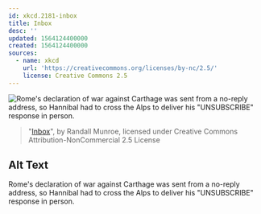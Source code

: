 ```yaml
---
id: xkcd.2181-inbox
title: Inbox
desc: ''
updated: 1564124400000
created: 1564124400000
sources:
  - name: xkcd
    url: 'https://creativecommons.org/licenses/by-nc/2.5/'
    license: Creative Commons 2.5
---
```

![Rome's declaration of war against Carthage was sent from a no-reply address, so Hannibal had to cross the Alps to deliver his "UNSUBSCRIBE" response in person.](https://imgs.xkcd.com/comics/inbox.png)
> "[Inbox](https://xkcd.com/2181/)", by Randall Munroe, licensed under Creative Commons Attribution-NonCommercial 2.5 License

## Alt Text
Rome's declaration of war against Carthage was sent from a no-reply address, so Hannibal had to cross the Alps to deliver his "UNSUBSCRIBE" response in person.

